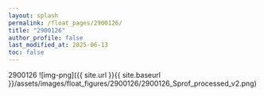 ```yaml
---
layout: splash
permalink: /float_pages/2900126/
title: "2900126"
author_profile: false
last_modified_at: 2025-06-13
toc: false
---
```

 
2900126
![img-png]({{ site.url }}{{ site.baseurl }}/assets/images/float_figures/2900126/2900126_Sprof_processed_v2.png)